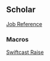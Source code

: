 ## Scholar

[Job Reference](https://na.finalfantasyxiv.com/jobguide/scholar/)  

### Macros

[Swiftcast Raise](Swiftcast-Raise.md)